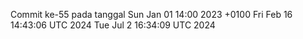 Commit ke-55 pada tanggal Sun Jan 01 14:00 2023 +0100
Fri Feb 16 14:43:06 UTC 2024
Tue Jul  2 16:34:09 UTC 2024
